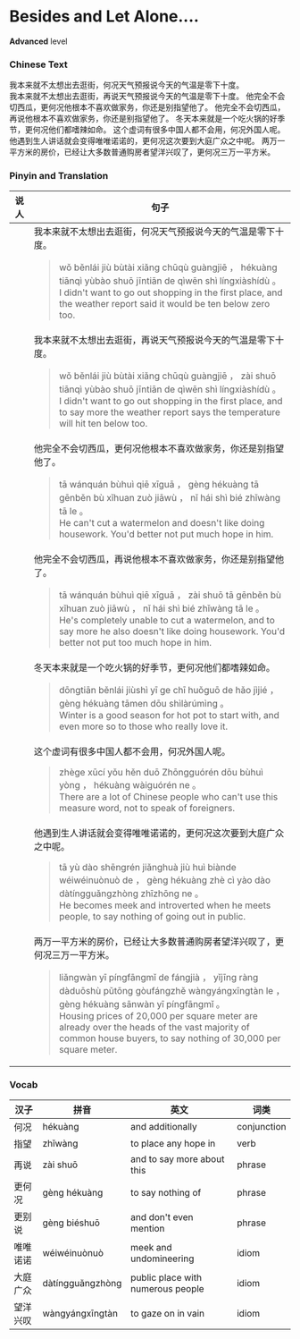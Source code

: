 # Besides and Let Alone....
**Advanced** level
### Chinese Text
我本来就不太想出去逛街，何况天气预报说今天的气温是零下十度。<br />我本来就不太想出去逛街，再说天气预报说今天的气温是零下十度。
他完全不会切西瓜，更何况他根本不喜欢做家务，你还是别指望他了。
他完全不会切西瓜，再说他根本不喜欢做家务，你还是别指望他了。
冬天本来就是一个吃火锅的好季节，更何况他们都嗜辣如命。
这个虚词有很多中国人都不会用，何况外国人呢。
他遇到生人讲话就会变得唯唯诺诺的，更何况这次要到大庭广众之中呢。
两万一平方米的房价，已经让大多数普通购房者望洋兴叹了，更何况三万一平方米。

### Pinyin and Translation
|说人|句子|
|----|----|
||我本来就不太想出去逛街，何况天气预报说今天的气温是零下十度。<blockquote>wǒ běnlái jiù bùtài xiǎng chūqù guàngjiē ， hékuàng tiānqì yùbào shuō jīntiān de qìwēn shì língxiàshídù 。<br />I didn't want to go out shopping in the first place, and the weather report said it would be ten below zero too.</blockquote>|
||我本来就不太想出去逛街，再说天气预报说今天的气温是零下十度。<blockquote>wǒ běnlái jiù bùtài xiǎng chūqù guàngjiē ， zài shuō tiānqì yùbào shuō jīntiān de qìwēn shì língxiàshídù 。<br />I didn't want to go out shopping in the first place, and to say more the weather report says the temperature will hit ten below too.</blockquote>|
||他完全不会切西瓜，更何况他根本不喜欢做家务，你还是别指望他了。<blockquote>tā wánquán bùhuì qiē xīguā ， gèng hékuàng tā gēnběn bù xǐhuan zuò jiāwù ， nǐ hái shì bié zhǐwàng tā le 。<br />He can't cut a watermelon and doesn't like doing housework. You'd better not put much hope in him.</blockquote>|
||他完全不会切西瓜，再说他根本不喜欢做家务，你还是别指望他了。<blockquote>tā wánquán bùhuì qiē xīguā ， zài shuō tā gēnběn bù xǐhuan zuò jiāwù ， nǐ hái shì bié zhǐwàng tā le 。<br />He's completely unable to cut a watermelon, and to say more he also doesn't like doing housework. You'd better not put too much hope in him.</blockquote>|
||冬天本来就是一个吃火锅的好季节，更何况他们都嗜辣如命。<blockquote>dōngtiān běnlái jiùshì yī ge chī huǒguō de hǎo jìjié ， gèng hékuàng tāmen dōu shìlàrúmìng 。<br />Winter is a good season for hot pot to start with, and even more so to those who really love it.</blockquote>|
||这个虚词有很多中国人都不会用，何况外国人呢。<blockquote>zhège xūcí yǒu hěn duō Zhōngguórén dōu bùhuì yòng ， hékuàng wàiguórén ne 。<br />There are a lot of Chinese people who can't use this measure word, not to speak of foreigners.</blockquote>|
||他遇到生人讲话就会变得唯唯诺诺的，更何况这次要到大庭广众之中呢。<blockquote>tā yù dào shēngrén jiǎnghuà jiù huì biànde wéiwéinuònuò de ， gèng hékuàng zhè cì yào dào dàtíngguǎngzhòng zhīzhōng ne 。<br />He becomes meek and introverted when he meets people, to say nothing of going out in public.</blockquote>|
||两万一平方米的房价，已经让大多数普通购房者望洋兴叹了，更何况三万一平方米。<blockquote>liǎngwàn yī píngfāngmǐ de fángjià ， yǐjīng ràng dàduōshù pǔtōng gòufángzhě wàngyángxīngtàn le ， gèng hékuàng sānwàn yī píngfāngmǐ 。<br />Housing prices of 20,000 per square meter are already over the heads of the vast majority of common house buyers, to say nothing of 30,000 per square meter.</blockquote>|
### Vocab
|汉子|拼音|英文|词类|
|----|----|----|----|
|何况|hékuàng|and additionally|conjunction|
|指望|zhǐwàng|to place any hope in|verb|
|再说|zài shuō|and to say more about this|phrase|
|更何况|gèng hékuàng|to say nothing of|phrase|
|更别说|gèng biéshuō|and don't even mention|phrase|
|唯唯诺诺|wéiwéinuònuò|meek and undomineering|idiom|
|大庭广众|dàtíngguǎngzhòng|public place with numerous people|idiom|
|望洋兴叹|wàngyángxīngtàn|to gaze on in vain|idiom|